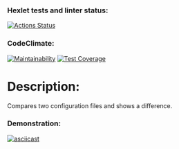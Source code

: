### Hexlet tests and linter status:
[![Actions Status](https://github.com/feot/frontend-project-46/workflows/hexlet-check/badge.svg)](https://github.com/feot/frontend-project-46/actions)

### CodeClimate:
[![Maintainability](https://api.codeclimate.com/v1/badges/60a9181dbb52103a5d77/maintainability)](https://codeclimate.com/github/feot/frontend-project-46/maintainability)
[![Test Coverage](https://api.codeclimate.com/v1/badges/60a9181dbb52103a5d77/test_coverage)](https://codeclimate.com/github/feot/frontend-project-46/test_coverage)

# Description:
Compares two configuration files and shows a difference.

### Demonstration:
[![asciicast](https://asciinema.org/a/551084.svg)](https://asciinema.org/a/551084)
